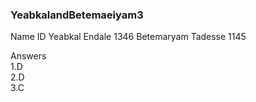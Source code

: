 ### YeabkalandBetemaeiyam3

Name                ID
Yeabkal Endale      1346 
Betemaryam Tadesse  1145


Answers <br>
1.D <br>
2.D <br>
3.C <br>
